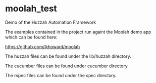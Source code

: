 # moolah_test
Demo of the Huzzah Automation Framework

The examples contained in the project run againt the Moolah demo app which can be found here: 

https://github.com/lkhoward/moolah

The huzzah files can be found under the lib/huzzah directory.

The cucumber files can be found under cucumber directory.

The rspec files can be found under the spec directory.
